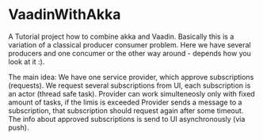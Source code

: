VaadinWithAkka
==============

A Tutorial project how to combine akka and Vaadin. Basically this is a variation of a classical producer consumer problem. Here we have several producers and one concumer or the other way around - depends how you look at it :).

The main idea:
We have one service provider, which approve subscriptions (requests). We request several subscriptions from UI,
each subscription is an actor (thread safe task). Provider can work simulteneosly only with fixed amount of tasks,
if the limis is exceeded Provider sends a message to a subscription, that subscription should request again after
some timeout. The info about approved subscriptions is send to UI asynchronously (via push).


